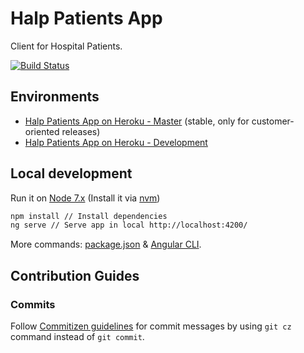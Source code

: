 # Halp Patients App
Client for Hospital Patients.

[![Build Status](https://travis-ci.org/halp-project/halp-patients-app.svg?branch=dev)](https://travis-ci.org/halp-project/halp-patients-app)

## Environments
- [Halp Patients App on Heroku - Master](https://halp-patients-app.herokuapp.com/) (stable, only for customer-oriented releases)
- [Halp Patients App on Heroku - Development](https://halp-patients-app-staging.herokuapp.com/)

## Local development

Run it on [Node 7.x](https://nodejs.org/es/) (Install it via [nvm](https://github.com/creationix/nvm))
```bash
npm install // Install dependencies 
ng serve // Serve app in local http://localhost:4200/ 
```

More commands: [package.json](https://github.com/halp-project/halp-patients-app/blob/dev/package.json) & [Angular CLI](https://cli.angular.io/).

## Contribution Guides
### Commits
Follow [Commitizen guidelines](https://github.com/commitizen/cz-cli) for commit messages by using `git cz` command instead of `git commit`.
